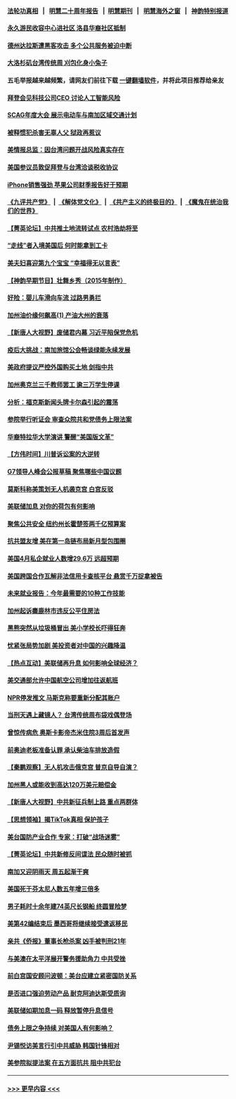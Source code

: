 #### [法轮功真相](https://github.com/gfw-breaker/truth/blob/master/README.md?t=0) &nbsp;&nbsp;|&nbsp;&nbsp; [明慧二十周年报告](https://github.com/gfw-breaker/mh-reports/blob/master/README.md?t=0) &nbsp;&nbsp;|&nbsp;&nbsp;[明慧期刊](https://github.com/gfw-breaker/mh-qikan) &nbsp;&nbsp;|&nbsp;&nbsp; [明慧海外之窗](https://github.com/gfw-breaker/mh-news/blob/master/README.md?t=0) &nbsp;&nbsp;|&nbsp;&nbsp; [神韵特别报道](https://github.com/gfw-breaker/mh-news/blob/master/shenyun.md?t=0)
#### [永久游民收容中心进社区 洛县华裔社区抵制](../pages/nsc412/n13988554.md?t=05051243) 
#### [德州达拉斯遭黑客攻击 多个公共服务被迫中断](../pages/nsc412/n13988446.md?t=05051243) 
#### [大洛杉矶台湾传统周 刈包化身小兔子](../pages/nsc412/n13988486.md?t=05051243) 
#### 五毛举报越来越频繁，请网友们前往下载 [一键翻墙软件](https://github.com/gfw-breaker/ssr-accounts)，并将此项目推荐给亲友
#### [拜登会见科技公司CEO 讨论人工智能风险](../pages/nsc412/n13988323.md?t=05051243) 
#### [SCAG年度大会 展示电动车与南加区域交通计划](../pages/nsc412/n13988459.md?t=05051243) 
#### [被释惯犯杀害无辜人父 狱政再惹议](../pages/nsc412/n13988429.md?t=05051243) 
#### [美情报总监：因台湾问题开战风险真实存在](../pages/nsc412/n13988328.md?t=05051243) 
#### [美国参议员敦促拜登与台湾洽谈税收协议](../pages/nsc412/n13988412.md?t=05051243) 
#### [iPhone销售强劲 苹果公司财季报告好于预期](../pages/nsc412/n13988408.md?t=05051243) 
#### [《九评共产党》](https://github.com/begood0513/9ping.md/blob/master/README.md) &nbsp;|&nbsp; [《解体党文化》](../../../../jtdwh.md/blob/master/README.md)  &nbsp;|&nbsp; [《共产主义的终极目的》](../../../../gczydzjmd.md/blob/master/README.md) &nbsp;|&nbsp; [《魔鬼在统治我们的世界》](../../../../mgztzwmdsj.md/blob/master/README.md) 
#### [【菁英论坛】中共推土地流转试点 农村浩劫将至](../pages/nsc412/n13988362.md?t=05051243) 
#### [“走线”者入境美国后 何时能拿到工卡](../pages/nsc412/n13988404.md?t=05051243) 
#### [美夫妇喜迎第九个宝宝 “幸福得无以言表”](../pages/nsc412/n13987887.md?t=05051243) 
#### [【神韵早期节目】壮舞乡秀（2015年制作）](../pages/nsc412/n13988264.md?t=05051243) 
#### [好险：婴儿车滑向车流 过路男勇拦](../pages/nsc412/n13988395.md?t=05051243) 
#### [加州油价缘何飙高(1) 产油大州的衰落](../pages/nsc412/n13988359.md?t=05051243) 
#### [【新唐人大视野】废储君内幕 习近平陷保党危机](../pages/nsc412/n13988265.md?t=05051243) 
#### [疫后大挑战：南加旅馆公会畅谈绿能永续发展](../pages/nsc412/n13988332.md?t=05051243) 
#### [美政府提议严控外国购买土地 剑指中共](../pages/nsc412/n13988289.md?t=05051243) 
#### [加州奥克兰三千教师罢工 逾三万学生停课](../pages/nsc412/n13988224.md?t=05051243) 
#### [分析：福克斯新闻头牌卡尔森引起的震荡](../pages/nsc412/n13988134.md?t=05051243) 
#### [参院举行听证会 审查众院共和党债务上限法案](../pages/nsc412/n13988221.md?t=05051243) 
#### [华裔特拉华大学演讲 警醒“美国版文革”](../pages/nsc412/n13988168.md?t=05051243) 
#### [【方伟时间】川普诉讼案的大逆转](../pages/nsc412/n13988220.md?t=05051243) 
#### [G7领导人峰会公报草稿 聚焦哪些中国议题](../pages/nsc412/n13988218.md?t=05051243) 
#### [莫斯科称美策划无人机袭克宫 白宫反驳](../pages/nsc412/n13988059.md?t=05051243) 
#### [美联储加息 对你的荷包有何影响](../pages/nsc412/n13987578.md?t=05051243) 
#### [聚焦公共安全 纽约州长霍楚签两千亿预算案](../pages/nsc412/n13987805.md?t=05051243) 
#### [抗共盟友增 美在第一岛链布局新月型包围圈](../pages/nsc412/n13987651.md?t=05051243) 
#### [美国4月私企就业人数增29.6万 远超预期](../pages/nsc412/n13987861.md?t=05051243) 
#### [美国跨国合作瓦解非法信用卡查核平台 悬赏千万捉拿被告](../pages/nsc412/n13987823.md?t=05051243) 
#### [未来就业报告：今年最需要的10种工作技能](../pages/nsc412/n13987638.md?t=05051243) 
#### [加州起诉麋鹿林市违反公平住房法](../pages/nsc412/n13987785.md?t=05051243) 
#### [黑熊突然从垃圾桶冒出 美小学校长吓得狂奔](../pages/nsc412/n13987738.md?t=05051243) 
#### [忧紧张局势加剧 美投资者对中国的兴趣降温](../pages/nsc412/n13987377.md?t=05051243) 
#### [【热点互动】美联储再升息 如何影响全球经济？](../pages/nsc412/n13987595.md?t=05051243) 
#### [美交通部允许中国航空公司增加往返航班](../pages/nsc412/n13987527.md?t=05051243) 
#### [NPR停发推文 马斯克称要重新分配其账户](../pages/nsc412/n13987535.md?t=05051243) 
#### [当刑天遇上藏镜人？ 台湾传统周布袋戏偶登场](../pages/nsc412/n13987665.md?t=05051243) 
#### [曾惊传病危 奥斯卡影帝杰米住院3周后首发声](../pages/nsc412/n13987609.md?t=05051243) 
#### [前奥迪老板准备认罪 承认柴油车排放造假](../pages/nsc412/n13987583.md?t=05051243) 
#### [【秦鹏观察】无人机攻击俄克宫 普京自导自演？](../pages/nsc412/n13987577.md?t=05051243) 
#### [加州黑人或能收到高达120万美元赔偿金](../pages/nsc412/n13987596.md?t=05051243) 
#### [【新唐人大视野】中共新征兵制上路 重点两群体](../pages/nsc412/n13987415.md?t=05051243) 
#### [【思想领袖】揭TikTok真相 保护孩子](../pages/nsc412/n13965892.md?t=05051243) 
#### [美台国防产业合作 专家：打破“战场迷雾”](../pages/nsc412/n13987469.md?t=05051243) 
#### [【菁英论坛】中共新修反间谍法 民众随时被抓](../pages/nsc412/n13987511.md?t=05051243) 
#### [南加又迎阴雨天 周五起渐干爽](../pages/nsc412/n13987589.md?t=05051243) 
#### [美国死于芬太尼人数五年增三倍多](../pages/nsc412/n13987579.md?t=05051243) 
#### [男子耗时十余年建74英尺长钢船 终圆冒险梦](../pages/nsc412/n13987192.md?t=05051243) 
#### [美第42编结束后 墨西哥将继续接受遣返移民](../pages/nsc412/n13987434.md?t=05051243) 
#### [亲共《侨报》董事长枪杀案 凶手被判刑21年](../pages/nsc412/n13987506.md?t=05051243) 
#### [与美澳在太平洋展开警务援助角力 中共受挫](../pages/nsc412/n13987499.md?t=05051243) 
#### [前白宫国安顾问波顿：美台应建立紧密国防关系](../pages/nsc412/n13987521.md?t=05051243) 
#### [是否进口强迫劳动产品 耐克阿迪达斯受质询](../pages/nsc412/n13987446.md?t=05051243) 
#### [美联储如期加息一码 释放暂停升息信号](../pages/nsc412/n13987490.md?t=05051243) 
#### [债务上限之争持续 对美国人有何影响？](../pages/nsc412/n13987396.md?t=05051243) 
#### [尹锡悦访美言行引中共威胁 韩国针锋相对](../pages/nsc412/n13987472.md?t=05051243) 
#### [美参院拟提法案 在五方面抗共 阻中共犯台](../pages/nsc412/n13987463.md?t=05051243) 

----
#### [ >>> 更早内容 <<< ](../indexes/nsc412-earlier.md)
